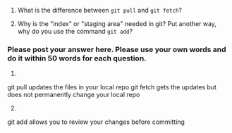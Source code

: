 1. What is the difference between `git pull` and `git fetch`?

2. Why is the "index" or "staging area" needed in git? Put another way, why do you use the command `git add`?

### Please post your answer here. Please use your own words and do it within 50 words for each question.

1. 
git pull updates the files in your local repo
git fetch gets the updates but does not permanently change your local repo

2.
git add allows you to review your changes before committing